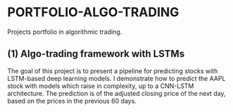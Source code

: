 # PORTFOLIO-ALGO-TRADING
Projects portfolio in algorithmic trading.

## (1) Algo-trading framework with LSTMs
The goal of this project is to present a pipeline for predicting stocks with LSTM-based deep learning models.
I demonstrate how to predict the AAPL stock with models which raise in complexity, up to a CNN-LSTM architecture.
The prediction is of the adjusted closing price of the next day, based on the prices in the previous 60 days.
